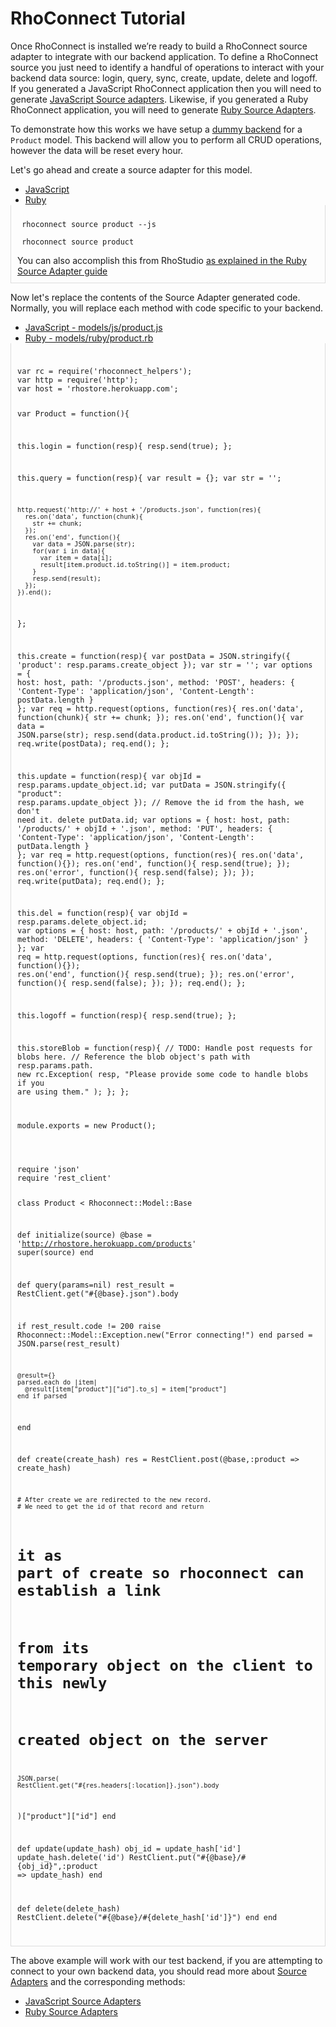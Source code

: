 # RhoConnect Tutorial

Once RhoConnect is installed we’re ready to build a RhoConnect source adapter to integrate with our backend application. To define a RhoConnect source you just need to identify a handful of operations to interact with your backend data source: login, query, sync, create, update, delete and logoff. If you generated a JavaScript RhoConnect application then you will need to generate [JavaScript Source adapters](../../rhoconnect/source-adapters). Likewise, if you generated a Ruby RhoConnect application, you will need to generate [Ruby Source Adapters](../../rhoconnect/source-adapters-js).

To demonstrate how this works we have setup a [dummy backend](http://rhostore.herokuapp.com) for a `Product` model. This backend will allow you to perform all CRUD operations, however the data will be reset every hour.

Let's go ahead and create a source adapter for this model.

<div>
  <ul class="nav nav-tabs" style="margin-bottom:0">
    <li class="active"><a href="#js_gen_source" data-toggle="tab">JavaScript</a></li>
    <li><a href="#ruby_gen_source" data-toggle="tab">Ruby</a></li>
  </ul>
</div>
<div class="tab-content" id="tc-app_gen" style="border-left: 1px solid #ddd; border-right: 1px solid #ddd; border-bottom: 1px solid #ddd; padding: 10px">
  <div class="tab-pane fade active in" id="js_gen_source">
      <pre><code class="term"> rhoconnect source product --js</code></pre>

  </div>
  <div class="tab-pane fade" id="ruby_gen_source">
      <pre><code class="term"> rhoconnect source product</code></pre>
      You can also accomplish this from RhoStudio <a href="source-adapters#generating-the-source-adapter-from-rhostudio"> as explained in the Ruby Source Adapter guide</a>
  </div>
</div>

Now let's replace the contents of the Source Adapter generated code. Normally, you will replace each method with code specific to your backend.

<div>
  <ul class="nav nav-tabs" style="margin-bottom:0">
    <li class="active"><a href="#js_modify_adapter" data-toggle="tab">JavaScript - models/js/product.js</a></li>
    <li><a href="#ruby_modify_adapter" data-toggle="tab">Ruby - models/ruby/product.rb</a></li>
  </ul>
</div>
<div class="tab-content" id="tc-app_gen" style="border-left: 1px solid #ddd; border-right: 1px solid #ddd; border-bottom: 1px solid #ddd; padding: 10px">
  <div class="tab-pane fade active in" id="js_modify_adapter">
      <pre><code class="javascript">
var rc = require('rhoconnect_helpers');
var http = require('http');
var host = 'rhostore.herokuapp.com';

var Product = function(){

  this.login = function(resp){
    resp.send(true);
  };

  this.query = function(resp){
    var result = {};
    var str = '';

    http.request('http://' + host + '/products.json', function(res){
      res.on('data', function(chunk){
        str += chunk;
      });
      res.on('end', function(){
        var data = JSON.parse(str);
        for(var i in data){
          var item = data[i];
          result[item.product.id.toString()] = item.product;
        }
        resp.send(result);
      });
    }).end();
  };

  this.create = function(resp){
    var postData = JSON.stringify({ 'product': resp.params.create_object });
    var str = '';
    var options = {
      host: host,
      path: '/products.json',
      method: 'POST',
      headers: { 
        'Content-Type': 'application/json', 
        'Content-Length': postData.length
      }
    };
    var req = http.request(options, function(res){
      res.on('data', function(chunk){
        str += chunk;
      });
      res.on('end', function(){
        var data = JSON.parse(str);
        resp.send(data.product.id.toString());
      });
    });
    req.write(postData);
    req.end();
  };

  this.update = function(resp){
    var objId = resp.params.update_object.id;
    var putData = JSON.stringify({ "product": resp.params.update_object });
    // Remove the id from the hash, we don't need it.
    delete putData.id;
    var options = {
      host: host,
      path: '/products/' + objId + '.json',
      method: 'PUT',
      headers: { 
        'Content-Type': 'application/json',
        'Content-Length': putData.length
      }
    };
    var req = http.request(options, function(res){
      res.on('data', function(){});
      res.on('end', function(){
        resp.send(true);
      });
      res.on('error', function(){
        resp.send(false);
      });
    });
    req.write(putData);
    req.end();
  };

  this.del = function(resp){
    var objId = resp.params.delete_object.id;
    var options = {
      host: host,
      path: '/products/' + objId + '.json',
      method: 'DELETE',
      headers: { 'Content-Type': 'application/json' }
    };
    var req = http.request(options, function(res){
      res.on('data', function(){});
      res.on('end', function(){
        resp.send(true);
      });
      res.on('error', function(){
        resp.send(false);
      });
    });
    req.end();
  };

  this.logoff = function(resp){
    resp.send(true);
  };

  this.storeBlob = function(resp){
    // TODO: Handle post requests for blobs here.
    // Reference the blob object's path with resp.params.path.
    new rc.Exception(
      resp, "Please provide some code to handle blobs if you are using them."
    );
  };
};

module.exports = new Product();       
      </code></pre>

  </div>
  <div class="tab-pane fade" id="ruby_modify_adapter">
      <pre><code class="ruby"> 
require 'json'
require 'rest_client'

class Product &lt; Rhoconnect::Model::Base

  def initialize(source)
    @base = 'http://rhostore.herokuapp.com/products'
    super(source)
  end

  def query(params=nil)
    rest_result = RestClient.get("#{@base}.json").body

  if rest_result.code != 200
    raise Rhoconnect::Model::Exception.new("Error connecting!")
  end
    parsed = JSON.parse(rest_result)

    @result={}
    parsed.each do |item|
      @result[item["product"]["id"].to_s] = item["product"]
    end if parsed
  end

  def create(create_hash)
    res = RestClient.post(@base,:product => create_hash)

    # After create we are redirected to the new record.
    # We need to get the id of that record and return
  # it as part of create so rhoconnect can establish a link
  # from its temporary object on the client to this newly
  # created object on the server
    JSON.parse(
    RestClient.get("#{res.headers[:location]}.json").body
  )["product"]["id"]
  end

  def update(update_hash)
    obj_id = update_hash['id']
    update_hash.delete('id')
    RestClient.put("#{@base}/#{obj_id}",:product => update_hash)
  end

  def delete(delete_hash)
    RestClient.delete("#{@base}/#{delete_hash['id']}")
  end
end
      </code></pre>
  </div>
</div>

The above example will work with our test backend, if you are attempting to connect to your own backend data, you should read more about [Source Adapters](source-adapters-intro) and the corresponding methods:

* [JavaScript Source Adapters](../../rhoconnect/source-adapters-js)
* [Ruby Source Adapters](../../rhoconnect/source-adapters)



